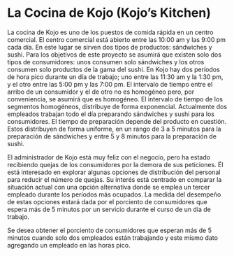 # La Cocina de Kojo (Kojo’s Kitchen)

La cocina de Kojo es uno de los puestos de comida rápida en un centro comercial. El centro comercial está abierto entre las 10:00 am y las 9:00 pm cada dı́a. En este lugar se sirven dos tipos de productos: sándwiches y sushi. Para los objetivos de este proyecto se asumirá que existen solo dos tipos de consumidores: unos consumen solo sándwiches y los otros consumen solo productos de la gama del sushi. En Kojo hay dos perı́odos de hora pico durante un dı́a de trabajo; uno entre las 11:30 am y la 1:30 pm, y el otro entre las 5:00 pm y las 7:00 pm. El intervalo de tiempo entre el arribo de un consumidor y el de otro no es homogéneo pero, por conveniencia, se asumirá que es homogéneo. El intervalo de tiempo de los segmentos homogéneos, distribuye de forma exponencial. Actualmente dos empleados trabajan todo el dı́a preparando sándwiches y sushi para los consumidores. El tiempo de preparación depende del producto en cuestión. Estos distribuyen de forma uniforme, en un rango de 3 a 5 minutos para la preparación de sándwiches y entre 5 y 8 minutos para la preparación de
sushi.

El administrador de Kojo está muy feliz con el negocio, pero ha estado recibiendo quejas de los consumidores por la demora de sus peticiones. Él está interesado en explorar algunas opciones de distribución del personal para reducir el número de quejas. Su interés está centrado en comparar la situación actual con una opción alternativa donde se emplea un tercer empleado durante los perı́odos más ocupados. La medida del desempeño de estas opciones estará dada por el porciento de consumidores que espera más de 5 minutos por un servicio durante el curso de un dı́a de trabajo.

Se desea obtener el porciento de consumidores que esperan más de 5 minutos cuando solo dos empleados están trabajando y este mismo dato agregando un empleado en las horas pico.
